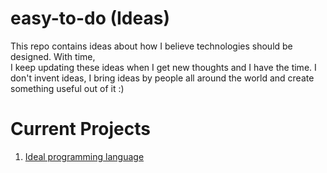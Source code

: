 # easy-to-do (Ideas)
This repo contains ideas about how I believe technologies should be designed. With time,  
I keep updating these ideas when I get new thoughts and I have the time. I don't invent ideas, 
I bring ideas by people all around the world and create something useful out of it :)

# Current Projects
1. [Ideal programming language](https://github.com/quertiv/easy-to-do/blob/master/ideal-programming-language.md) 
